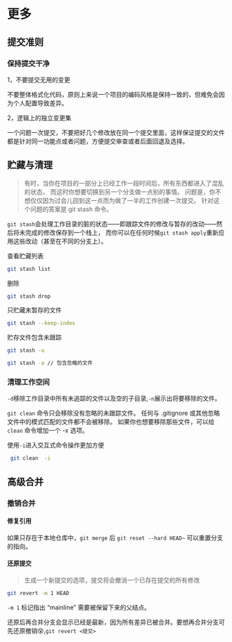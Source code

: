 # 更多

## 提交准则

### 保持提交干净

1，不要提交无用的变更

不要整体格式化代码，原则上来说一个项目的编码风格是保持一致的，但难免会因为个人配置导致差异。

2，逻辑上的独立变更集

一个问题一次提交，不要把好几个修改放在同一个提交里面，这样保证提交的文件都是针对同一功能点或者问题，方便提交审查或者后面回退及选择。

## 贮藏与清理

> 有时，当你在项目的一部分上已经工作一段时间后，所有东西都进入了混乱的状态， 而这时你想要切换到另一个分支做一点别的事情。 问题是，你不想仅仅因为过会儿回到这一点而为做了一半的工作创建一次提交。 针对这个问题的答案是 git stash 命令。

```git stash```会处理工作目录的脏的状态——即跟踪文件的修改与暂存的改动——然后将未完成的修改保存到一个栈上， 而你可以在任何时候```git stash apply```重新应用这些改动（甚至在不同的分支上）。

查看贮藏列表

```bash
git stash list
```

删除

```bash
git stash drop
```

只贮藏未暂存的文件

```bash
git stash --keep-index
```

贮存文件包含未跟踪

```bash
git stash -u

git stash -a // 包含忽略的文件
```

### 清理工作空间

```-d```移除工作目录中所有未追踪的文件以及空的子目录,```-n```展示出将要移除的文件。

```git clean``` 命令只会移除没有忽略的未跟踪文件。 任何与 .gitignore 或其他忽略文件中的模式匹配的文件都不会被移除。 如果你也想要移除那些文件，可以给 ```clean``` 命令增加一个 -x 选项。

使用```-i```进入交互式命令操作更加方便

```bash
 git clean  -i
```

## 高级合并

### 撤销合并

#### 修复引用

如果只存在于本地仓库中，```git merge``` 后 ```git reset --hard HEAD~``` 可以重置分支的指向。

#### 还原提交

> 生成一个新提交的选项，提交将会撤消一个已存在提交的所有修改

```bash
git revert -m 1 HEAD
```

```-m 1``` 标记指出 “mainline” 需要被保留下来的父结点。

还原后再合并分支会显示已经是最新，因为所有差异已被合并。要想再合并分支可先还原撤销😵,```git revert <提交>```
